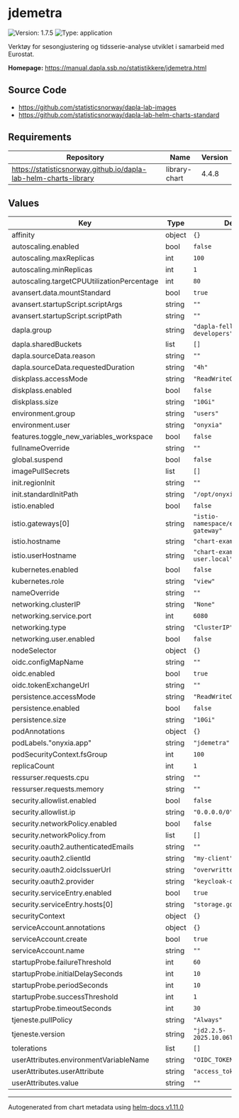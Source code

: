 # jdemetra

![Version: 1.7.5](https://img.shields.io/badge/Version-1.7.5-informational?style=flat-square) ![Type: application](https://img.shields.io/badge/Type-application-informational?style=flat-square)

Verktøy for sesongjustering og tidsserie-analyse utviklet i samarbeid med Eurostat.

**Homepage:** <https://manual.dapla.ssb.no/statistikkere/jdemetra.html>

## Source Code

* <https://github.com/statisticsnorway/dapla-lab-images>
* <https://github.com/statisticsnorway/dapla-lab-helm-charts-standard>

## Requirements

| Repository | Name | Version |
|------------|------|---------|
| https://statisticsnorway.github.io/dapla-lab-helm-charts-library | library-chart | 4.4.8 |

## Values

| Key | Type | Default | Description |
|-----|------|---------|-------------|
| affinity | object | `{}` |  |
| autoscaling.enabled | bool | `false` |  |
| autoscaling.maxReplicas | int | `100` |  |
| autoscaling.minReplicas | int | `1` |  |
| autoscaling.targetCPUUtilizationPercentage | int | `80` |  |
| avansert.data.mountStandard | bool | `true` |  |
| avansert.startupScript.scriptArgs | string | `""` |  |
| avansert.startupScript.scriptPath | string | `""` |  |
| dapla.group | string | `"dapla-felles-developers"` |  |
| dapla.sharedBuckets | list | `[]` |  |
| dapla.sourceData.reason | string | `""` |  |
| dapla.sourceData.requestedDuration | string | `"4h"` |  |
| diskplass.accessMode | string | `"ReadWriteOnce"` |  |
| diskplass.enabled | bool | `false` |  |
| diskplass.size | string | `"10Gi"` |  |
| environment.group | string | `"users"` |  |
| environment.user | string | `"onyxia"` |  |
| features.toggle_new_variables_workspace | bool | `false` |  |
| fullnameOverride | string | `""` |  |
| global.suspend | bool | `false` |  |
| imagePullSecrets | list | `[]` |  |
| init.regionInit | string | `""` |  |
| init.standardInitPath | string | `"/opt/onyxia-init.sh"` |  |
| istio.enabled | bool | `false` |  |
| istio.gateways[0] | string | `"istio-namespace/example-gateway"` |  |
| istio.hostname | string | `"chart-example.local"` |  |
| istio.userHostname | string | `"chart-example-user.local"` |  |
| kubernetes.enabled | bool | `false` |  |
| kubernetes.role | string | `"view"` |  |
| nameOverride | string | `""` |  |
| networking.clusterIP | string | `"None"` |  |
| networking.service.port | int | `6080` |  |
| networking.type | string | `"ClusterIP"` |  |
| networking.user.enabled | bool | `false` |  |
| nodeSelector | object | `{}` |  |
| oidc.configMapName | string | `""` |  |
| oidc.enabled | bool | `true` |  |
| oidc.tokenExchangeUrl | string | `""` |  |
| persistence.accessMode | string | `"ReadWriteOnce"` |  |
| persistence.enabled | bool | `false` |  |
| persistence.size | string | `"10Gi"` |  |
| podAnnotations | object | `{}` |  |
| podLabels."onyxia.app" | string | `"jdemetra"` |  |
| podSecurityContext.fsGroup | int | `100` |  |
| replicaCount | int | `1` |  |
| ressurser.requests.cpu | string | `""` |  |
| ressurser.requests.memory | string | `""` |  |
| security.allowlist.enabled | bool | `false` |  |
| security.allowlist.ip | string | `"0.0.0.0/0"` |  |
| security.networkPolicy.enabled | bool | `false` |  |
| security.networkPolicy.from | list | `[]` |  |
| security.oauth2.authenticatedEmails | string | `""` |  |
| security.oauth2.clientId | string | `"my-client"` |  |
| security.oauth2.oidcIssuerUrl | string | `"overwritten-by-onyxia"` |  |
| security.oauth2.provider | string | `"keycloak-oidc"` |  |
| security.serviceEntry.enabled | bool | `true` |  |
| security.serviceEntry.hosts[0] | string | `"storage.googleapis.com"` |  |
| securityContext | object | `{}` |  |
| serviceAccount.annotations | object | `{}` |  |
| serviceAccount.create | bool | `true` |  |
| serviceAccount.name | string | `""` |  |
| startupProbe.failureThreshold | int | `60` |  |
| startupProbe.initialDelaySeconds | int | `10` |  |
| startupProbe.periodSeconds | int | `10` |  |
| startupProbe.successThreshold | int | `1` |  |
| startupProbe.timeoutSeconds | int | `30` |  |
| tjeneste.pullPolicy | string | `"Always"` |  |
| tjeneste.version | string | `"jd2.2.5-2025.10.06T01_54Z"` |  |
| tolerations | list | `[]` |  |
| userAttributes.environmentVariableName | string | `"OIDC_TOKEN"` |  |
| userAttributes.userAttribute | string | `"access_token"` |  |
| userAttributes.value | string | `""` |  |

----------------------------------------------
Autogenerated from chart metadata using [helm-docs v1.11.0](https://github.com/norwoodj/helm-docs/releases/v1.11.0)
